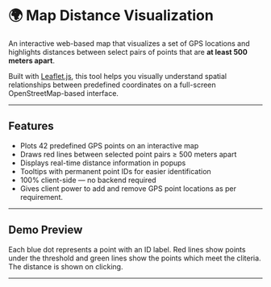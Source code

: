 # 🌍 Map Distance Visualization

An interactive web-based map that visualizes a set of GPS locations and highlights distances between select pairs of points that are **at least 500 meters apart**.

Built with [Leaflet.js](https://leafletjs.com/), this tool helps you visually understand spatial relationships between predefined coordinates on a full-screen OpenStreetMap-based interface.

---

## Features

- Plots 42 predefined GPS points on an interactive map
- Draws red lines between selected point pairs ≥ 500 meters apart
- Displays real-time distance information in popups
- Tooltips with permanent point IDs for easier identification
- 100% client-side — no backend required
- Gives client power to add and remove GPS point locations as per requirement.

---

## Demo Preview

Each blue dot represents a point with an ID label. Red lines show points under the threshold and green lines show the points which meet the cliteria. The distance is shown on clicking.

---


